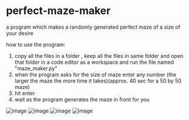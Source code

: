 # perfect-maze-maker
a program which makes a randomly generated perfect maze of a size of your desire 

how to use the program:
1) copy all the files in a folder , keep all the files in same folder and open that folder in a code editor as a workspace and run the file named "maze_maker.py" 
2) when the program asks for the size of maze enter any number (the larger the maze the more time it takes)(approx. 40 sec for a 50 by 50 maze)
3) hit enter
4) wait as the program generates the maze in front for you

![image](https://github.com/user-attachments/assets/2833b54f-ae9f-4c1b-b754-68078027f3f1)
![image](https://github.com/user-attachments/assets/c69011a4-4aa4-43f0-abce-1c9c199fdf1e)
![image](https://github.com/user-attachments/assets/117859da-ac7e-45e0-aea1-62f6f911284f)
![image](https://github.com/user-attachments/assets/3c41ab20-c60f-4ef3-9908-5b33ae7cc485)
